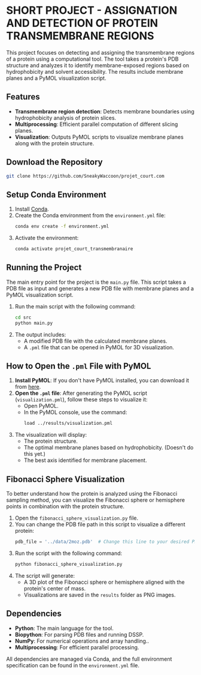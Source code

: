 # SHORT PROJECT - ASSIGNATION AND DETECTION OF PROTEIN TRANSMEMBRANE REGIONS

This project focuses on detecting and assigning the transmembrane regions of a protein using a computational tool. The tool takes a protein's PDB structure and analyzes it to identify membrane-exposed regions based on hydrophobicity and solvent accessibility. The results include membrane planes and a PyMOL visualization script.

## Features
- **Transmembrane region detection**: Detects membrane boundaries using hydrophobicity analysis of protein slices.
- **Multiprocessing**: Efficient parallel computation of different slicing planes.
- **Visualization**: Outputs PyMOL scripts to visualize membrane planes along with the protein structure.

## Download the Repository
```bash
git clone https://github.com/SneakyWaccoon/projet_court.com
```

## Setup Conda Environment

1. Install [Conda](https://docs.conda.io/projects/conda/en/latest/user-guide/install/index.html).
2. Create the Conda environment from the `environment.yml` file:
   ```bash
   conda env create -f environment.yml
   ```
3. Activate the environment:
   ```bash
   conda activate projet_court_transmembranaire
   ```

## Running the Project
The main entry point for the project is the `main.py` file. This script takes a PDB file as input and generates a new PDB file with membrane planes and a PyMOL visualization script.

1. Run the main script with the following command:
   ```bash
   cd src
   python main.py
   ```
2. The output includes:
   - A modified PDB file with the calculated membrane planes.
   - A `.pml` file that can be opened in PyMOL for 3D visualization.

## How to Open the `.pml` File with PyMOL

1. **Install PyMOL**: If you don't have PyMOL installed, you can download it from [here](https://pymol.org/2/).
2. **Open the `.pml` file**: After generating the PyMOL script (`visualization.pml`), follow these steps to visualize it:
   - Open PyMOL.
   - In the PyMOL console, use the command:
     ```bash
     load ../results/visualization.pml
     ```
3. The visualization will display:
   - The protein structure.
   - The optimal membrane planes based on hydrophobicity. (Doesn't do this yet.)
   - The best axis identified for membrane placement.

## Fibonacci Sphere Visualization

To better understand how the protein is analyzed using the Fibonacci sampling method, you can visualize the Fibonacci sphere or hemisphere points in combination with the protein structure.

1. Open the `fibonacci_sphere_visualization.py` file.
2. You can change the PDB file path in this script to visualize a different protein:
   ```python
   pdb_file = '../data/2moz.pdb'  # Change this line to your desired PDB file
   ```
3. Run the script with the following command:
   ```bash
   python fibonacci_sphere_visualization.py
   ```
4. The script will generate:
   - A 3D plot of the Fibonacci sphere or hemisphere aligned with the protein's center of mass.
   - Visualizations are saved in the `results` folder as PNG images.

## Dependencies

- **Python**: The main language for the tool.
- **Biopython**: For parsing PDB files and running DSSP.
- **NumPy**: For numerical operations and array handling..
- **Multiprocessing**: For efficient parallel processing.

All dependencies are managed via Conda, and the full environment specification can be found in the `environment.yml` file.

